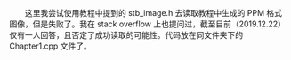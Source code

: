 &emsp;&emsp;这里我尝试使用教程中提到的 stb_image.h 去读取教程中生成的 PPM 格式图像，但是失败了。我在 stack overflow 上也提问过，截至目前（2019.12.22）仅有一人回答，且否定了成功读取的可能性。代码放在同文件夹下的 Chapter1.cpp 文件了。